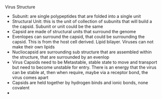 Virus Structure
- Subunit: are single polypeptides that are folded into a single unit
- Structural Unit: this is the unit of collection of subunits that will build a the capsid. Subunit or unit could be the same
- Capsid are made of structural units that surround the genome
- Evenlopes can surround the capsid, that could be surrounding the capsid. This is from the host cell derived. Lipid bilayer. Viruses can not make their own lipids
- Nucliocapsid are surrounding sub structure that are assembled within the structure, that are surrounded by an evenlop 
- Virus Capsids need to be Metastable, stable state to move and transport but need to become unstable for entry. There is an energy that the virus can be stable at, then when require, maybe via a receptor bond, the virus comes apart
- Capsids are held together by hydrogen binds and ionic bonds, none covalent
- 